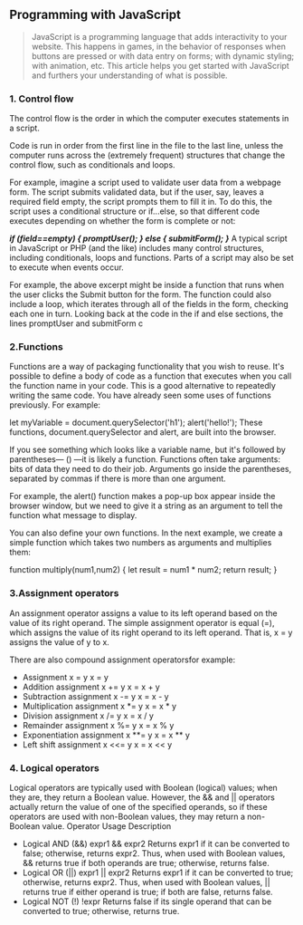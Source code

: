 Programming with JavaScript
--
>JavaScript is a programming language that adds interactivity to your website. This happens in games, in the behavior of responses when buttons are pressed or with data entry on forms; with dynamic styling; with animation, etc. This article helps you get started with JavaScript and furthers your understanding of what is possible.

### 1. Control flow
The control flow is the order in which the computer executes statements in a script.

Code is run in order from the first line in the file to the last line, unless the computer runs across the (extremely frequent) structures that change the control flow, such as conditionals and loops. 

For example, imagine a script used to validate user data from a webpage form. The script submits validated data, but if the user, say, leaves a required field empty, the script prompts them to fill it in. To do this, the script uses a conditional structure or if...else, so that different code executes depending on whether the form is complete or not:

***if (field==empty) {
    promptUser();
} else {
    submitForm();
}***
A typical script in JavaScript or PHP (and the like) includes many control structures, including conditionals, loops and functions. Parts of a script may also be set to execute when events occur.

For example, the above excerpt might be inside a function that runs when the user clicks the Submit button for the form. The function could also include a loop, which iterates through all of the fields in the form, checking each one in turn. Looking back at the code in the if and else sections, the lines promptUser and submitForm c

### 2.Functions

Functions are a way of packaging functionality that you wish to reuse. It's possible to define a body of code as a function that executes when you call the function name in your code. This is a good alternative to repeatedly writing the same code. You have already seen some uses of functions previously. For example:

let myVariable = document.querySelector('h1');
alert('hello!');
These functions, document.querySelector and alert, are built into the browser.

If you see something which looks like a variable name, but it's followed by parentheses— () —it is likely a function. Functions often take arguments: bits of data they need to do their job. Arguments go inside the parentheses, separated by commas if there is more than one argument.

For example, the alert() function makes a pop-up box appear inside the browser window, but we need to give it a string as an argument to tell the function what message to display.

You can also define your own functions. In the next example, we create a simple function which takes two numbers as arguments and multiplies them:

function multiply(num1,num2) {
  let result = num1 * num2;
  return result;
}

### 3.Assignment operators
An assignment operator assigns a value to its left operand based on the value of its right operand. The simple assignment operator is equal (=), which assigns the value of its right operand to its left operand. That is, x = y assigns the value of y to x.

There are also compound assignment operatorsfor example:
* Assignment	x = y	x = y
* Addition assignment	x += y	x = x + y
* Subtraction assignment	x -= y	x = x - y
* Multiplication assignment	x *= y	x = x * y
* Division assignment	x /= y	x = x / y
* Remainder assignment	x %= y	x = x % y
* Exponentiation assignment	x **= y	x = x ** y
* Left shift assignment	x <<= y	x = x << y

### 4. Logical operators
Logical operators are typically used with Boolean (logical) values; when they are, they return a Boolean value. However, the && and || operators actually return the value of one of the specified operands, so if these operators are used with non-Boolean values, they may return a non-Boolean value.
Operator	Usage	Description
* Logical AND (&&)	expr1 && expr2	Returns expr1 if it can be converted to false; otherwise, returns expr2. Thus, when used with Boolean values, && returns true if both operands are true; otherwise, returns false.
* Logical OR (||)	expr1 || expr2	Returns expr1 if it can be converted to true; otherwise, returns expr2. Thus, when used with Boolean values, || returns true if either operand is true; if both are false, returns false.
* Logical NOT (!)	!expr Returns false if its single operand that can be converted to true; otherwise, returns true.
